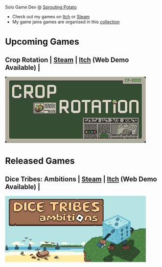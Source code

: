 Solo Game Dev @ [Sprouting Potato](https://zwodahs.itch.io/)

- Check out my games on [Itch](https://zwodahs.itch.io/) or [Steam](https://store.steampowered.com/developer/Sprouting%20Potato)
- My game jams games are organised in this [collection](https://itch.io/c/1867456/game-jams)

# Upcoming Games
## Crop Rotation | [Steam](https://s.team/a/2348090) | [Itch](https://zwodahs.itch.io/crop-rotation) (Web Demo Available) |
![crop-rotation](games/crop-rotation.png)

# Released Games

## Dice Tribes: Ambitions | [Steam](https://store.steampowered.com/app/1965800/Dice_Tribes_Ambitions/) | [Itch](https://zwodahs.itch.io/dice-tribes-ambitions) (Web Demo Available) |
![dice-tribes](games/dice-tribes.png)
